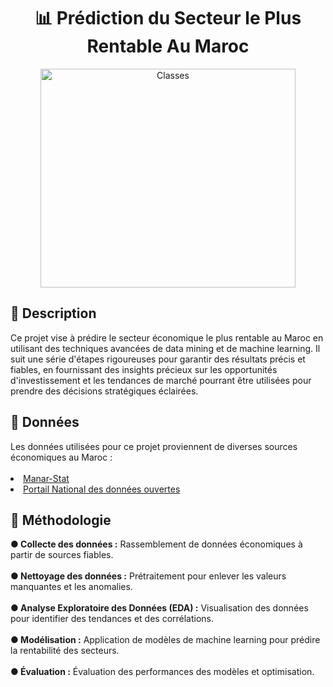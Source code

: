 <div align="center">
  <h1 id="top" align="center"> 📊 Prédiction du Secteur le Plus Rentable Au Maroc</h1>
  <img src="imgs/image.jpg" width="90%" height="350px" alt="Classes"></div>

<h2 id="description"> 📍 Description</h2>
Ce projet vise à prédire le secteur économique le plus rentable au Maroc en utilisant des techniques avancées de data mining et de machine learning. Il suit une série d'étapes rigoureuses pour garantir des résultats précis et fiables, en fournissant des insights précieux sur les opportunités d'investissement et les tendances de marché pourrant être utilisées pour prendre des décisions stratégiques éclairées.
<h2 id="données"> 📂 Données</h2>
Les données utilisées pour ce projet proviennent de diverses sources économiques au Maroc : <br><br>
<li><a href="https://manar.finances.gov.ma/manar/Consultation_domainetableau#manar">Manar-Stat</a></li>
<li><a href="https://www.data.gov.ma/">Portail National des données ouvertes</a></li>

<h2 id="méthodologie"> 📎 Méthodologie</h2>
<b> ●    Collecte des données :</b> Rassemblement de données économiques à partir de sources fiables.<br><br>
<b> ●    Nettoyage des données :</b> Prétraitement pour enlever les valeurs manquantes et les anomalies.<br><br>
<b> ●    Analyse Exploratoire des Données (EDA) :</b> Visualisation des données pour identifier des tendances et des corrélations.<br><br>
<b> ●    Modélisation :</b> Application de modèles de machine learning pour prédire la rentabilité des secteurs.<br><br>
<b> ●    Évaluation :</b> Évaluation des performances des modèles et optimisation.<br><br>


